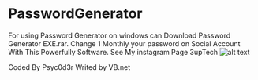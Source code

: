 # PasswordGenerator
For using Password Generator on windows can Download Password Generator EXE.rar.
Change 1 Monthly your password on Social Account With This Powerfully Software.
See My instagram Page 3upTech
![alt text](https://img.techpowerup.org/201109/2020-11-09-182505.png)

Coded By Psyc0d3r
Writed by VB.net
